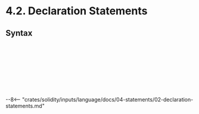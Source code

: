 <!-- This file is generated automatically by infrastructure scripts. Please don't edit by hand. -->

# 4.2. Declaration Statements

## Syntax

```{ .ebnf #TupleDeconstructionStatement }

```

<pre ebnf-snippet="TupleDeconstructionStatement" style="display: none;"><a href="#TupleDeconstructionStatement"><span class="k">TupleDeconstructionStatement</span></a><span class="o"> = </span><a href="../../01-file-structure/08-keywords#VarKeyword"><span class="k">VAR_KEYWORD</span></a><span class="o">?</span><span class="o"> </span><span class="cm">(* Deprecated in 0.5.0 *)</span><br /><span class="o">                               </span><a href="../../01-file-structure/09-punctuation#OpenParen"><span class="k">OPEN_PAREN</span></a><br /><span class="o">                               </span><a href="#TupleDeconstructionElements"><span class="k">TupleDeconstructionElements</span></a><br /><span class="o">                               </span><a href="../../01-file-structure/09-punctuation#CloseParen"><span class="k">CLOSE_PAREN</span></a><br /><span class="o">                               </span><a href="../../01-file-structure/09-punctuation#Equal"><span class="k">EQUAL</span></a><br /><span class="o">                               </span><a href="../../05-expressions/01-base-expressions#Expression"><span class="k">Expression</span></a><br /><span class="o">                               </span><a href="../../01-file-structure/09-punctuation#Semicolon"><span class="k">SEMICOLON</span></a><span class="o">;</span></pre>

```{ .ebnf #TupleDeconstructionElements }

```

<pre ebnf-snippet="TupleDeconstructionElements" style="display: none;"><a href="#TupleDeconstructionElements"><span class="k">TupleDeconstructionElements</span></a><span class="o"> = </span><a href="#TupleDeconstructionElement"><span class="k">TupleDeconstructionElement</span></a><span class="o"> </span><span class="o">(</span><a href="../../01-file-structure/09-punctuation#Comma"><span class="k">COMMA</span></a><span class="o"> </span><a href="#TupleDeconstructionElement"><span class="k">TupleDeconstructionElement</span></a><span class="o">)</span><span class="o">*</span><span class="o">;</span></pre>

```{ .ebnf #TupleDeconstructionElement }

```

<pre ebnf-snippet="TupleDeconstructionElement" style="display: none;"><a href="#TupleDeconstructionElement"><span class="k">TupleDeconstructionElement</span></a><span class="o"> = </span><a href="#TupleMember"><span class="k">TupleMember</span></a><span class="o">?</span><span class="o">;</span></pre>

```{ .ebnf #TupleMember }

```

<pre ebnf-snippet="TupleMember" style="display: none;"><a href="#TupleMember"><span class="k">TupleMember</span></a><span class="o"> = </span><a href="#TypedTupleMember"><span class="k">TypedTupleMember</span></a><br /><span class="o">            | </span><a href="#UntypedTupleMember"><span class="k">UntypedTupleMember</span></a><span class="o">;</span></pre>

```{ .ebnf #TypedTupleMember }

```

<pre ebnf-snippet="TypedTupleMember" style="display: none;"><a href="#TypedTupleMember"><span class="k">TypedTupleMember</span></a><span class="o"> = </span><a href="../../03-types/01-advanced-types#TypeName"><span class="k">TypeName</span></a><br /><span class="o">                   </span><a href="#StorageLocation"><span class="k">StorageLocation</span></a><span class="o">?</span><br /><span class="o">                   </span><a href="../../05-expressions/06-identifiers#Identifier"><span class="k">IDENTIFIER</span></a><span class="o">;</span></pre>

```{ .ebnf #UntypedTupleMember }

```

<pre ebnf-snippet="UntypedTupleMember" style="display: none;"><a href="#UntypedTupleMember"><span class="k">UntypedTupleMember</span></a><span class="o"> = </span><a href="#StorageLocation"><span class="k">StorageLocation</span></a><span class="o">?</span><br /><span class="o">                     </span><a href="../../05-expressions/06-identifiers#Identifier"><span class="k">IDENTIFIER</span></a><span class="o">;</span></pre>

```{ .ebnf #VariableDeclarationStatement }

```

<pre ebnf-snippet="VariableDeclarationStatement" style="display: none;"><a href="#VariableDeclarationStatement"><span class="k">VariableDeclarationStatement</span></a><span class="o"> = </span><a href="#VariableDeclarationType"><span class="k">VariableDeclarationType</span></a><br /><span class="o">                               </span><a href="#StorageLocation"><span class="k">StorageLocation</span></a><span class="o">?</span><br /><span class="o">                               </span><a href="../../05-expressions/06-identifiers#Identifier"><span class="k">IDENTIFIER</span></a><br /><span class="o">                               </span><a href="#VariableDeclarationValue"><span class="k">VariableDeclarationValue</span></a><span class="o">?</span><br /><span class="o">                               </span><a href="../../01-file-structure/09-punctuation#Semicolon"><span class="k">SEMICOLON</span></a><span class="o">;</span></pre>

```{ .ebnf #VariableDeclarationType }

```

<pre ebnf-snippet="VariableDeclarationType" style="display: none;"><a href="#VariableDeclarationType"><span class="k">VariableDeclarationType</span></a><span class="o"> = </span><a href="../../03-types/01-advanced-types#TypeName"><span class="k">TypeName</span></a><br /><span class="o">                        | </span><a href="../../01-file-structure/08-keywords#VarKeyword"><span class="k">VAR_KEYWORD</span></a><span class="o">;</span><span class="o"> </span><span class="cm">(* Deprecated in 0.5.0 *)</span></pre>

```{ .ebnf #VariableDeclarationValue }

```

<pre ebnf-snippet="VariableDeclarationValue" style="display: none;"><a href="#VariableDeclarationValue"><span class="k">VariableDeclarationValue</span></a><span class="o"> = </span><a href="../../01-file-structure/09-punctuation#Equal"><span class="k">EQUAL</span></a><br /><span class="o">                           </span><a href="../../05-expressions/01-base-expressions#Expression"><span class="k">Expression</span></a><span class="o">;</span></pre>

```{ .ebnf #StorageLocation }

```

<pre ebnf-snippet="StorageLocation" style="display: none;"><a href="#StorageLocation"><span class="k">StorageLocation</span></a><span class="o"> = </span><a href="../../01-file-structure/08-keywords#MemoryKeyword"><span class="k">MEMORY_KEYWORD</span></a><br /><span class="o">                | </span><a href="../../01-file-structure/08-keywords#StorageKeyword"><span class="k">STORAGE_KEYWORD</span></a><br /><span class="o">                | </span><a href="../../01-file-structure/08-keywords#CallDataKeyword"><span class="k">CALL_DATA_KEYWORD</span></a><span class="o">;</span><span class="o"> </span><span class="cm">(* Introduced in 0.5.0 *)</span></pre>

--8<-- "crates/solidity/inputs/language/docs/04-statements/02-declaration-statements.md"
